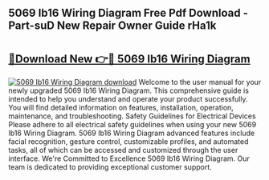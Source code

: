 ## 5069 Ib16 Wiring Diagram Free Pdf Download - Part-suD New Repair Owner Guide rHa1k

# <h2><a href="http://dfpnc9p.blite.top/?on=5069+Ib16+Wiring+Diagram">🔗Download New 👉🔴 5069 Ib16 Wiring Diagram</a></h2>

[![5069 Ib16 Wiring Diagram download](https://i.imgur.com/lujVjoI.png)](http://dfpnc9p.blite.top/?on=5069+Ib16+Wiring+Diagram)
Welcome to the user manual for your newly upgraded 5069 Ib16 Wiring Diagram. This comprehensive guide is intended to help you understand and operate your product successfully. You will find detailed information on features, installation, operation, maintenance, and troubleshooting. Safety Guidelines for Electrical Devices Please adhere to all electrical safety guidelines when using your new 5069 Ib16 Wiring Diagram. 5069 Ib16 Wiring Diagram advanced features include facial recognition, gesture control, customizable profiles, and automated tasks, all of which can be accessed and customized through the user interface. We're Committed to Excellence 5069 Ib16 Wiring Diagram. Our team is dedicated to providing exceptional customer support.
